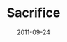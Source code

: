 ---
layout: message
category: message
series: "Everyday Friends"
title: "Sacrifice"
date: 2011-09-24
audio-description: "Brian Tome talks about the power of sacrifice in friendships."
audio: "http://www.crossroads.net/players/media/hq/everydayfriends_03.mp3"
audio-title: "Sacrifice"
audio-duration: "39&#58;33"
program-description: "Everyday Friends&#58; Sacrifice Program"
program: "http://www.crossroads.net/players/media/hq/09_24-25_11Program.pdf"
program-title: "Sacrifice - Program"
video-description: "Brian Tome talks about the power of sacrifice in friendships."
video-title: "Sacrifice"
video: "https://s3.amazonaws.com/crossroadsvideomessages/everydayfriends_03.mp4"
---